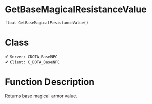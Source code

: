 # GetBaseMagicalResistanceValue
```
float GetBaseMagicalResistanceValue()
```
# Class
✔ `Server: CDOTA_BaseNPC`  
✔ `Client: C_DOTA_BaseNPC`  

# Function Description
Returns base magical armor value.
